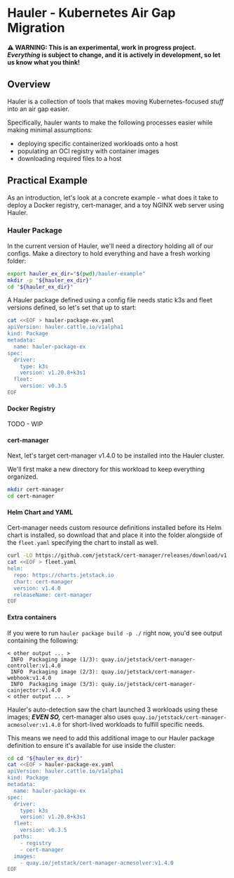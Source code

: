 # Hauler - Kubernetes Air Gap Migration

__⚠️ WARNING: This is an experimental, work in progress project.  _Everything_ is subject to change, and it is actively in development, so let us know what you think!__

## Overview

Hauler is a collection of tools that makes moving Kubernetes-focused _stuff_ into an air gap easier.

Specifically, hauler wants to make the following processes easier while making minimal assumptions:
- deploying specific containerized workloads onto a host
- populating an OCI registry with container images
- downloading required files to a host

## Practical Example

As an introduction, let's look at a concrete example - what does it take to deploy a Docker registry, cert-manager, and a toy NGINX web server using Hauler.

### Hauler Package

In the current version of Hauler, we'll need a directory holding all of our configs.
Make a directory to hold everything and have a fresh working folder:
```bash
export hauler_ex_dir="$(pwd)/hauler-example"
mkdir -p "${hauler_ex_dir}"
cd "${hauler_ex_dir}"
```

A Hauler package defined using a config file needs static k3s and fleet versions defined, so let's set that up to start:
```bash
cat <<EOF > hauler-package-ex.yaml
apiVersion: hauler.cattle.io/v1alpha1
kind: Package
metadata:
  name: hauler-package-ex
spec:
  driver:
    type: k3s
    version: v1.20.8+k3s1
  fleet:
    version: v0.3.5
EOF
```

#### Docker Registry

TODO - WIP

#### cert-manager
Next, let's target cert-manager v1.4.0 to be installed into the Hauler cluster.

We'll first make a new directory for this workload to keep everything organized.
```bash
mkdir cert-manager
cd cert-manager
```

#### Helm Chart and YAML

Cert-manager needs custom resource definitions installed before its Helm chart is installed, so download that and place it into the folder alongside of the `fleet.yaml` specifying the chart to install as well.
```bash
curl -LO https://github.com/jetstack/cert-manager/releases/download/v1.4.0/cert-manager.crds.yaml
cat <<EOF > fleet.yaml
helm:
  repo: https://charts.jetstack.io
  chart: cert-manager
  version: v1.4.0
  releaseName: cert-manager
EOF
```

#### Extra containers

If you were to run `hauler package build -p ./` right now, you'd see output containing the following:
```
< other output ... >
 INFO  Packaging image (1/3): quay.io/jetstack/cert-manager-controller:v1.4.0
 INFO  Packaging image (2/3): quay.io/jetstack/cert-manager-webhook:v1.4.0
 INFO  Packaging image (3/3): quay.io/jetstack/cert-manager-cainjector:v1.4.0
< other output ... >
 ```

Hauler's auto-detection saw the chart launched 3 workloads using these images; **_EVEN SO,_** cert-manager also uses `quay.io/jetstack/cert-manager-acmesolver:v1.4.0` for short-lived workloads to fulfill specific needs.


This means we need to add this additional image to our Hauler package definition to ensure it's available for use inside the cluster:
```bash
cd cd "${hauler_ex_dir}"
cat <<EOF > hauler-package-ex.yaml
apiVersion: hauler.cattle.io/v1alpha1
kind: Package
metadata:
  name: hauler-package-ex
spec:
  driver:
    type: k3s
    version: v1.20.8+k3s1
  fleet:
    version: v0.3.5
  paths:
    - registry
    - cert-manager
  images:
    - quay.io/jetstack/cert-manager-acmesolver:v1.4.0
EOF
```

